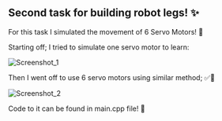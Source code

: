 ## Second task for building robot legs! ✨

For this task I simulated the movement of 6 Servo Motors! 💫


Starting off; I tried to simulate one servo motor to learn:

![Screenshot_1](https://github.com/le9na/arduino-sim/assets/90223879/ecb0392a-9be4-4d97-b5f9-e07770ec8fdd)

Then I went off to use 6 servo motors using similar method; ✅🎃

![Screenshot_2](https://github.com/le9na/arduino-sim/assets/90223879/6e47c0ee-df22-4f96-b89e-2750b48d0c28)


Code to it can be found in main.cpp file! 🌟

